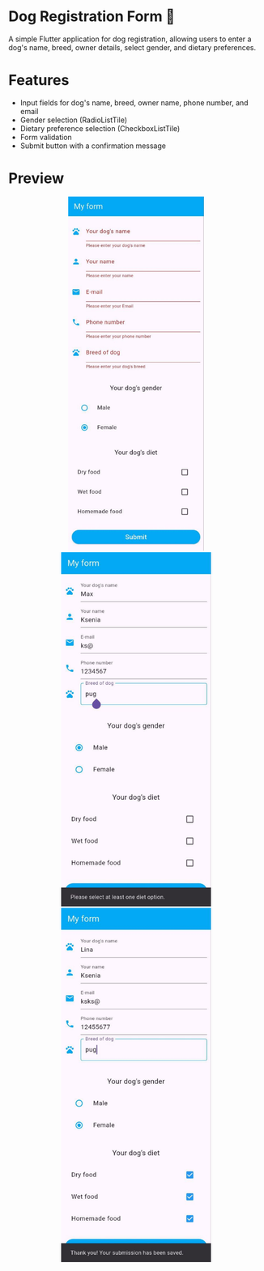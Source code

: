 # Dog Registration Form 🐶  

A simple Flutter application for dog registration, allowing users to enter a dog's name, breed, owner details, select gender, and dietary preferences.  

# Features  
- Input fields for dog's name, breed, owner name, phone number, and email  
- Gender selection (RadioListTile)  
- Dietary preference selection (CheckboxListTile)  
- Form validation  
- Submit button with a confirmation message
 
# Preview

<p align="center">
  <img src="assets/images/form1.jpg" height="700" style="display:inline-block;"/>
  <img src="assets/images/form2.jpg" height="700" style="display:inline-block;"/>
  <img src="assets/images/form3.jpg" height="700" style="display:inline-block;"/>
</p>
